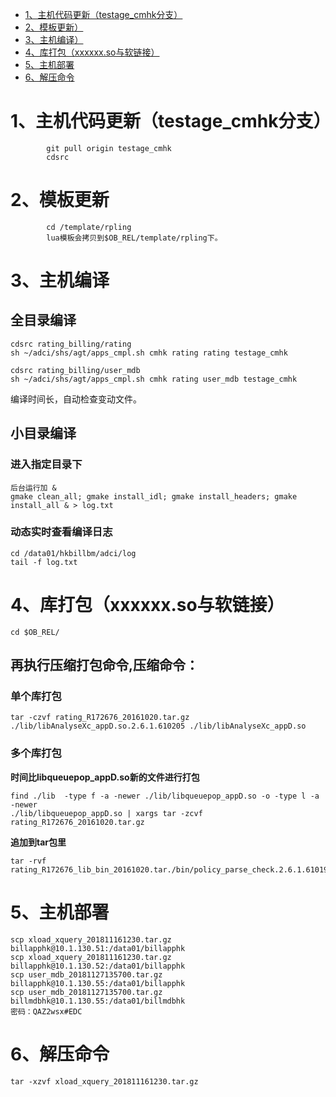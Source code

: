 <!-- GFM-TOC -->
* [1、主机代码更新（testage_cmhk分支）](#1主机代码更新（testage_cmhk分支）)
* [2、模板更新）](#2模板更新)
* [3、主机编译）](#3主机编译)
* [4、库打包（xxxxxx.so与软链接）](#4库打包（xxxxxx.so与软链接）)
* [5、主机部署](#5主机部署)
* [6、解压命令](#6解压命令)
<!-- GFM-TOC -->


# 1、主机代码更新（testage_cmhk分支）
```
        git pull origin testage_cmhk
        cdsrc
```

# 2、模板更新
```
        cd /template/rpling
        lua模板会拷贝到$OB_REL/template/rpling下。
```

# 3、主机编译
## 全目录编译
```
cdsrc rating_billing/rating
sh ~/adci/shs/agt/apps_cmpl.sh cmhk rating rating testage_cmhk

cdsrc rating_billing/user_mdb
sh ~/adci/shs/agt/apps_cmpl.sh cmhk rating user_mdb testage_cmhk
```
编译时间长，自动检查变动文件。
        
## 小目录编译
### 进入指定目录下
```
后台运行加 &
gmake clean_all; gmake install_idl; gmake install_headers; gmake install_all & > log.txt
```
### 动态实时查看编译日志
```
cd /data01/hkbillbm/adci/log
tail -f log.txt
```

# 4、库打包（xxxxxx.so与软链接）
```
cd $OB_REL/
```
## 再执行压缩打包命令,压缩命令：
### 单个库打包
```
tar -czvf rating_R172676_20161020.tar.gz ./lib/libAnalyseXc_appD.so.2.6.1.610205 ./lib/libAnalyseXc_appD.so
```
### 多个库打包
**时间比libqueuepop_appD.so新的文件进行打包**
```
find ./lib  -type f -a -newer ./lib/libqueuepop_appD.so -o -type l -a -newer 
./lib/libqueuepop_appD.so | xargs tar -zcvf  rating_R172676_20161020.tar.gz
```

**追加到tar包里**
```
tar -rvf rating_R172676_lib_bin_20161020.tar./bin/policy_parse_check.2.6.1.610195
```

# 5、主机部署
```
scp xload_xquery_201811161230.tar.gz billapphk@10.1.130.51:/data01/billapphk
scp xload_xquery_201811161230.tar.gz billapphk@10.1.130.52:/data01/billapphk
scp user_mdb_20181127135700.tar.gz billapphk@10.1.130.55:/data01/billapphk
scp user_mdb_20181127135700.tar.gz billmdbhk@10.1.130.55:/data01/billmdbhk
密码：QAZ2wsx#EDC
```

# 6、解压命令
```
tar -xzvf xload_xquery_201811161230.tar.gz
```
